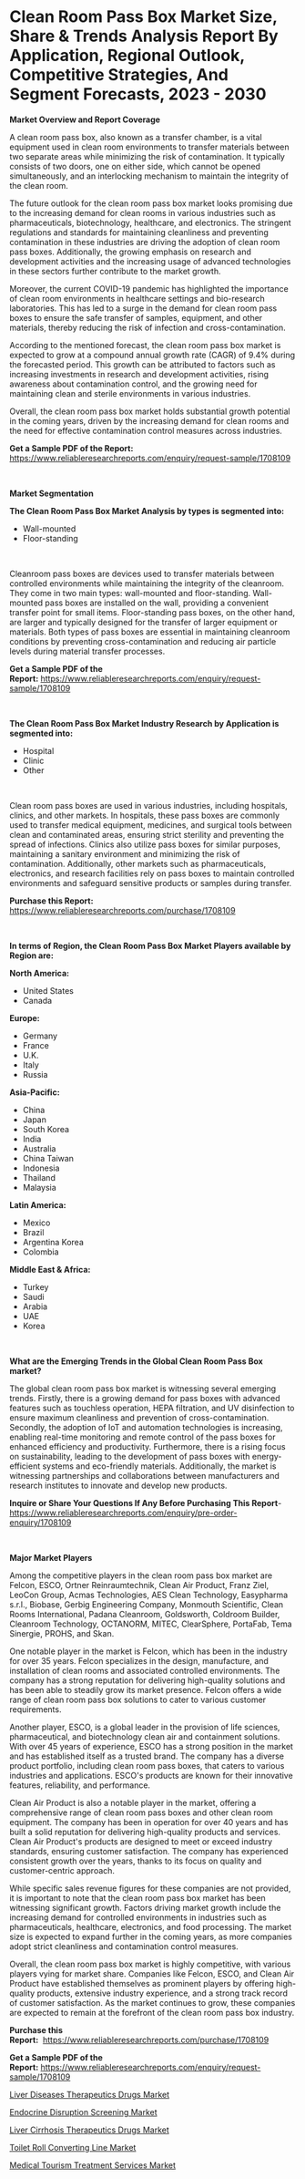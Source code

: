 <p><h1>Clean Room Pass Box Market Size, Share & Trends Analysis Report By Application, Regional Outlook, Competitive Strategies, And Segment Forecasts, 2023 - 2030</h1></p><p><strong>Market Overview and Report Coverage</strong></p>
<p><p>A clean room pass box, also known as a transfer chamber, is a vital equipment used in clean room environments to transfer materials between two separate areas while minimizing the risk of contamination. It typically consists of two doors, one on either side, which cannot be opened simultaneously, and an interlocking mechanism to maintain the integrity of the clean room.</p><p>The future outlook for the clean room pass box market looks promising due to the increasing demand for clean rooms in various industries such as pharmaceuticals, biotechnology, healthcare, and electronics. The stringent regulations and standards for maintaining cleanliness and preventing contamination in these industries are driving the adoption of clean room pass boxes. Additionally, the growing emphasis on research and development activities and the increasing usage of advanced technologies in these sectors further contribute to the market growth.</p><p>Moreover, the current COVID-19 pandemic has highlighted the importance of clean room environments in healthcare settings and bio-research laboratories. This has led to a surge in the demand for clean room pass boxes to ensure the safe transfer of samples, equipment, and other materials, thereby reducing the risk of infection and cross-contamination.</p><p>According to the mentioned forecast, the clean room pass box market is expected to grow at a compound annual growth rate (CAGR) of 9.4% during the forecasted period. This growth can be attributed to factors such as increasing investments in research and development activities, rising awareness about contamination control, and the growing need for maintaining clean and sterile environments in various industries.</p><p>Overall, the clean room pass box market holds substantial growth potential in the coming years, driven by the increasing demand for clean rooms and the need for effective contamination control measures across industries.</p></p>
<p><strong>Get a Sample PDF of the Report:</strong> <a href="https://www.reliableresearchreports.com/enquiry/request-sample/1708109">https://www.reliableresearchreports.com/enquiry/request-sample/1708109</a></p>
<p>&nbsp;</p>
<p><strong>Market Segmentation</strong></p>
<p><strong>The Clean Room Pass Box Market Analysis by types is segmented into:</strong></p>
<p><ul><li>Wall-mounted</li><li>Floor-standing</li></ul></p>
<p>&nbsp;</p>
<p><p>Cleanroom pass boxes are devices used to transfer materials between controlled environments while maintaining the integrity of the cleanroom. They come in two main types: wall-mounted and floor-standing. Wall-mounted pass boxes are installed on the wall, providing a convenient transfer point for small items. Floor-standing pass boxes, on the other hand, are larger and typically designed for the transfer of larger equipment or materials. Both types of pass boxes are essential in maintaining cleanroom conditions by preventing cross-contamination and reducing air particle levels during material transfer processes.</p></p>
<p><strong>Get a Sample PDF of the Report:</strong>&nbsp;<a href="https://www.reliableresearchreports.com/enquiry/request-sample/1708109">https://www.reliableresearchreports.com/enquiry/request-sample/1708109</a></p>
<p>&nbsp;</p>
<p><strong>The Clean Room Pass Box Market Industry Research by Application is segmented into:</strong></p>
<p><ul><li>Hospital</li><li>Clinic</li><li>Other</li></ul></p>
<p>&nbsp;</p>
<p><p>Clean room pass boxes are used in various industries, including hospitals, clinics, and other markets. In hospitals, these pass boxes are commonly used to transfer medical equipment, medicines, and surgical tools between clean and contaminated areas, ensuring strict sterility and preventing the spread of infections. Clinics also utilize pass boxes for similar purposes, maintaining a sanitary environment and minimizing the risk of contamination. Additionally, other markets such as pharmaceuticals, electronics, and research facilities rely on pass boxes to maintain controlled environments and safeguard sensitive products or samples during transfer.</p></p>
<p><strong>Purchase this Report:</strong>&nbsp; <a href="https://www.reliableresearchreports.com/purchase/1708109">https://www.reliableresearchreports.com/purchase/1708109</a></p>
<p>&nbsp;</p>
<p><strong>In terms of Region, the Clean Room Pass Box Market Players available by Region are:</strong></p>
<p>
    <p> <strong> North America: </strong>
        <ul>
            <li>United States</li>
            <li>Canada</li>
        </ul>
        </p> 
    <p> <strong> Europe: </strong>
        <ul>
            <li>Germany</li>
            <li>France</li>
            <li>U.K.</li>
            <li>Italy</li>
            <li>Russia</li>
        </ul>
        </p> 
    <p> <strong> Asia-Pacific: </strong>
        <ul>
            <li>China</li>
            <li>Japan</li>
            <li>South Korea</li>
            <li>India</li>
            <li>Australia</li>
            <li>China Taiwan</li>
            <li>Indonesia</li>
            <li>Thailand</li>
            <li>Malaysia</li>
        </ul>
        </p> 
    <p> <strong> Latin America: </strong>
        <ul>
            <li>Mexico</li>
            <li>Brazil</li>
            <li>Argentina Korea</li>
            <li>Colombia</li>
        </ul>
        </p> 
    <p> <strong> Middle East & Africa: </strong>
        <ul>
            <li>Turkey</li>
            <li>Saudi</li>
            <li>Arabia</li>
            <li>UAE</li>
            <li>Korea</li>
        </ul>
    </p>
    </p>
<p>&nbsp;</p>
<p><strong>What are the Emerging Trends in the Global Clean Room Pass Box market?</strong></p>
<p><p>The global clean room pass box market is witnessing several emerging trends. Firstly, there is a growing demand for pass boxes with advanced features such as touchless operation, HEPA filtration, and UV disinfection to ensure maximum cleanliness and prevention of cross-contamination. Secondly, the adoption of IoT and automation technologies is increasing, enabling real-time monitoring and remote control of the pass boxes for enhanced efficiency and productivity. Furthermore, there is a rising focus on sustainability, leading to the development of pass boxes with energy-efficient systems and eco-friendly materials. Additionally, the market is witnessing partnerships and collaborations between manufacturers and research institutes to innovate and develop new products.</p></p>
<p><strong>Inquire or Share Your Questions If Any Before Purchasing This Report</strong>- <a href="https://www.reliableresearchreports.com/enquiry/pre-order-enquiry/1708109">https://www.reliableresearchreports.com/enquiry/pre-order-enquiry/1708109</a></p>
<p>&nbsp;</p>
<p><strong>Major Market Players</strong></p>
<p><p>Among the competitive players in the clean room pass box market are Felcon, ESCO, Ortner Reinraumtechnik, Clean Air Product, Franz Ziel, LeoCon Group, Acmas Technologies, AES Clean Technology, Easypharma s.r.l., Biobase, Gerbig Engineering Company, Monmouth Scientific, Clean Rooms International, Padana Cleanroom, Goldsworth, Coldroom Builder, Cleanroom Technology, OCTANORM, MITEC, ClearSphere, PortaFab, Tema Sinergie, PROHS, and Skan. </p><p>One notable player in the market is Felcon, which has been in the industry for over 35 years. Felcon specializes in the design, manufacture, and installation of clean rooms and associated controlled environments. The company has a strong reputation for delivering high-quality solutions and has been able to steadily grow its market presence. Felcon offers a wide range of clean room pass box solutions to cater to various customer requirements.</p><p>Another player, ESCO, is a global leader in the provision of life sciences, pharmaceutical, and biotechnology clean air and containment solutions. With over 45 years of experience, ESCO has a strong position in the market and has established itself as a trusted brand. The company has a diverse product portfolio, including clean room pass boxes, that caters to various industries and applications. ESCO's products are known for their innovative features, reliability, and performance.</p><p>Clean Air Product is also a notable player in the market, offering a comprehensive range of clean room pass boxes and other clean room equipment. The company has been in operation for over 40 years and has built a solid reputation for delivering high-quality products and services. Clean Air Product's products are designed to meet or exceed industry standards, ensuring customer satisfaction. The company has experienced consistent growth over the years, thanks to its focus on quality and customer-centric approach.</p><p>While specific sales revenue figures for these companies are not provided, it is important to note that the clean room pass box market has been witnessing significant growth. Factors driving market growth include the increasing demand for controlled environments in industries such as pharmaceuticals, healthcare, electronics, and food processing. The market size is expected to expand further in the coming years, as more companies adopt strict cleanliness and contamination control measures.</p><p>Overall, the clean room pass box market is highly competitive, with various players vying for market share. Companies like Felcon, ESCO, and Clean Air Product have established themselves as prominent players by offering high-quality products, extensive industry experience, and a strong track record of customer satisfaction. As the market continues to grow, these companies are expected to remain at the forefront of the clean room pass box industry.</p></p>
<p><strong>Purchase this Report:</strong>&nbsp;&nbsp;<a href="https://www.reliableresearchreports.com/purchase/1708109">https://www.reliableresearchreports.com/purchase/1708109</a></p>
<p></p>
<p><strong>Get a Sample PDF of the Report:</strong>&nbsp;<a href="https://www.reliableresearchreports.com/enquiry/request-sample/1708109">https://www.reliableresearchreports.com/enquiry/request-sample/1708109</a></p>
<p><p><a href="https://medium.com/@fifth.dress.cause/liver-diseases-therapeutics-drugs-market-analysis-its-cagr-market-segmentation-and-global-426f4a548966">Liver Diseases Therapeutics Drugs Market</a></p><p><a href="https://www.linkedin.com/pulse/endocrine-disruption-screening-market-size-share-amp-trends-analysis-ljhme/">Endocrine Disruption Screening Market</a></p><p><a href="https://medium.com/@soap.equip.win/liver-cirrhosis-therapeutics-drugs-market-outlook-industry-overview-and-forecast-2023-to-2030-21044b41a7c7">Liver Cirrhosis Therapeutics Drugs Market</a></p><p><a href="https://github.com/kuntayevaz/Market-Research-Report-List-1/blob/main/toilet-roll-converting-line-market.md">Toilet Roll Converting Line Market</a></p><p><a href="https://www.linkedin.com/pulse/medical-tourism-treatment-services-market-size-share-global-exxue/">Medical Tourism Treatment Services Market</a></p></p>
